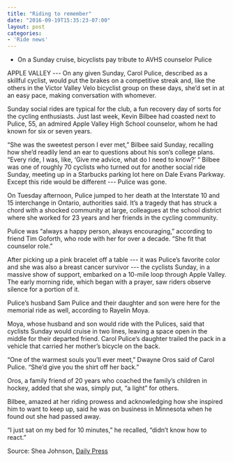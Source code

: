 ```yaml
---
title: "Riding to remember"
date: "2016-09-19T15:35:23-07:00"
layout: post
categories:
- 'Ride news'
---
```


- On a Sunday cruise, bicyclists pay tribute to AVHS counselor Pulice

APPLE VALLEY --- On any given Sunday, Carol Pulice, described as a skillful cyclist, would put the brakes on a competitive streak and, like the others in the Victor Valley Velo bicyclist group on these days, she’d set in at an easy pace, making conversation with whomever.

Sunday social rides are typical for the club, a fun recovery day of sorts for the cycling enthusiasts. Just last week, Kevin Bilbee had coasted next to Pulice, 55, an admired Apple Valley High School counselor, whom he had known for six or seven years.

“She was the sweetest person I ever met,” Bilbee said Sunday, recalling how she’d readily lend an ear to questions about his son’s college plans. “Every ride, I was, like, ‘Give me advice, what do I need to know?’ “ Bilbee was one of roughly 70 cyclists who turned out for another social ride Sunday, meeting up in a Starbucks parking lot here on Dale Evans Parkway. Except this ride would be different --- Pulice was gone.

On Tuesday afternoon, Pulice jumped to her death at the Interstate 10 and 15 interchange in Ontario, authorities said. It’s a tragedy that has struck a chord with a shocked community at large, colleagues at the school district where she worked for 23 years and her friends in the cycling community.

Pulice was “always a happy person, always encouraging,” according to friend Tim Goforth, who rode with her for over a decade. “She fit that counselor role.”

After picking up a pink bracelet off a table --- it was Pulice’s favorite color and she was also a breast cancer survivor --- the cyclists Sunday, in a massive show of support, embarked on a 10-mile loop through Apple Valley. The early morning ride, which began with a prayer, saw riders observe silence for a portion of it.

Pulice’s husband Sam Pulice and their daughter and son were here for the memorial ride as well, according to Rayelin Moya.

Moya, whose husband and son would ride with the Pulices, said that cyclists Sunday would cruise in two lines, leaving a space open in the middle for their departed friend. Carol Pulice’s daughter trailed the pack in a vehicle that carried her mother’s bicycle on the back.

“One of the warmest souls you’ll ever meet,” Dwayne Oros said of Carol Pulice. “She’d give you the shirt off her back.”

Oros, a family friend of 20 years who coached the family’s children in hockey, added that she was, simply put, “a light” for others.

Bilbee, amazed at her riding prowess and acknowledging how she inspired him to want to keep up, said he was on business in Minnesota when he found out she had passed away.

“I just sat on my bed for 10 minutes,” he recalled, “didn’t know how to react.”

Source: Shea Johnson, [Daily Press](https://www.vvdailypress.com/)